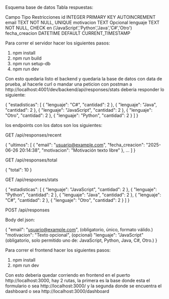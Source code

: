 Esquema base de datos
Tabla respuestas:

Campo Tipo Restricciones
id INTEGER PRIMARY KEY AUTOINCREMENT
email TEXT NOT NULL, UNIQUE
motivacion TEXT Opcional
lenguaje TEXT NOT NULL, CHECK en ('JavaScript','Python','Java','C#','Otro')
fecha_creacion DATETIME DEFAULT CURRENT_TIMESTAMP

Para correr el servidor hacer los siguientes pasos:

1. npm install
2. npm run build
3. npm run setup-db
4. npm run dev

Con esto quedaria listo el backend y quedaria la base de datos con data de prueba, al hacerle curl o mandar una peticion con postman a http://localhost:4001/dev/backend/api/responses/stats deberia responder lo siguiente:

{
"estadisticas": [
{
"lenguaje": "C#",
"cantidad": 2
},
{
"lenguaje": "Java",
"cantidad": 2
},
{
"lenguaje": "JavaScript",
"cantidad": 2
},
{
"lenguaje": "Otro",
"cantidad": 2
},
{
"lenguaje": "Python",
"cantidad": 2
}
]
}

los endpoints con los datos son los siguientes:

GET /api/responses/recent

{
"ultimos": [
{
"email": "usuario@example.com",
"fecha_creacion": "2025-06-26 20:14:38",
"motivacion": "Motivación texto libre"
},
...
]
}

GET /api/responses/total

{
"total": 10
}

GET /api/responses/stats

{
"estadisticas": [
{ "lenguaje": "JavaScript", "cantidad": 2 },
{ "lenguaje": "Python", "cantidad": 2 },
{ "lenguaje": "Java", "cantidad": 2 },
{ "lenguaje": "C#", "cantidad": 2 },
{ "lenguaje": "Otro", "cantidad": 2 }
]
}

POST /api/responses

Body del json:

{
"email": "usuario@example.com", (obligatorio, único, formato válido.)
"motivacion": "Texto opcional", (opcional)
"lenguaje": "JavaScript" (obligatorio, solo permitido uno de: JavaScript, Python, Java, C#, Otro.)
}

Para correr el frontend hacer los siguientes pasos:

1. npm install
2. npm run dev

Con esto deberia quedar corriendo en frontend en el puerto http://localhost:3000, hay 2 rutas, la primera es la base donde esta el formulario o sea http://localhost:3000/
y la segunda donde se encuentra el dashboard o sea http://localhost:3000/dashboard
